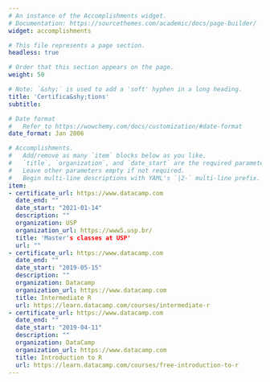 ```yaml
---
# An instance of the Accomplishments widget.
# Documentation: https://sourcethemes.com/academic/docs/page-builder/
widget: accomplishments

# This file represents a page section.
headless: true

# Order that this section appears on the page.
weight: 50

# Note: `&shy;` is used to add a 'soft' hyphen in a long heading.
title: 'Certifica&shy;tions'
subtitle:

# Date format
#   Refer to https://wowchemy.com/docs/customization/#date-format
date_format: Jan 2006

# Accomplishments.
#   Add/remove as many `item` blocks below as you like.
#   `title`, `organization`, and `date_start` are the required parameters.
#   Leave other parameters empty if not required.
#   Begin multi-line descriptions with YAML's `|2-` multi-line prefix.
item:
- certificate_url: https://www.datacamp.com
  date_end: ""
  date_start: "2021-01-14"
  description: ""
  organization: USP
  organization_url: https://www5.usp.br/
  title: 'Master's classes at USP'
  url: ""
- certificate_url: https://www.datacamp.com
  date_end: ""
  date_start: "2019-05-15"
  description: ""
  organization: Datacamp
  organization_url: https://www.datacamp.com
  title: Intermediate R
  url: https://learn.datacamp.com/courses/intermediate-r
- certificate_url: https://www.datacamp.com
  date_end: ""
  date_start: "2019-04-11"
  description: ""
  organization: DataCamp
  organization_url: https://www.datacamp.com
  title: Introduction to R
  url: https://learn.datacamp.com/courses/free-introduction-to-r
---
```

